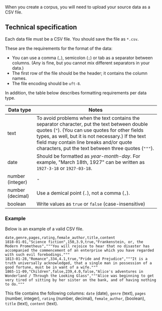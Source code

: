 When you create a corpus, you will need to upload your source data as a CSV file.

## Technical specification

Each data file must be a CSV file. You should save the file as `*.csv`.

These are the requirements for the format of the data:

- You can use a comma (`,`), semicolon (`;`) or tab as a separator between columns. (Any is fine, but you cannot mix different separators in your data.)
- The first row of the file should be the header; it contains the column names.
- The file encoding should be `uft-8`.

In addition, the table below describes formatting requirements per data type.

| Data type | Notes |
|-----------|-------|
| text      | To avoid problems when the text contains the separator character, put the text between double quotes (`"`). (You can use quotes for other fields types, as well, but it is not necessary.) If the text field may contain line breaks and/or quote characters, put the text between three quotes (`"""`). |
| date      | Should be formatted as *year-month-day*. For example, "March 18th, 1927" can be written as `1927-3-18` or `1927-03-18`. |
| number (integer) | - |
| number (decimal) | Use a demical point (`.`), not a comma (`,`). |
| boolean   | Write values as `true` or `false` (case-insensitive) |

### Example

Below is an example of a valid CSV file.

```csv
date,genre,pages,rating,female_author,title,content
1818-01-01,"Science fiction",150,3.9,true,"Frankenstein, or, the Modern Prometheus","""You will rejoice to hear that no disaster has accompanied the commencement of an enterprise which you have regarded with such evil forebodings."""
1813-01-28,"Romance",334,4.1,true,"Pride and Prejudice","""It is a truth universally acknowledged, that a single man in possession of a good fortune, must be in want of a wife."""
1865-11-09,"Children",false,239,4.0,false,"Alice's adventures in Wonderland / Through the Looking Glass","""Alice was beginning to get very tired of sitting by her sister on the bank, and of having nothing to do."""
```

This file contains the following columns: `date` (date), `genre` (text), `pages` (number, integer), `rating` (number, decimal), `female_author`, (boolean), `title` (text), `content` (text).
